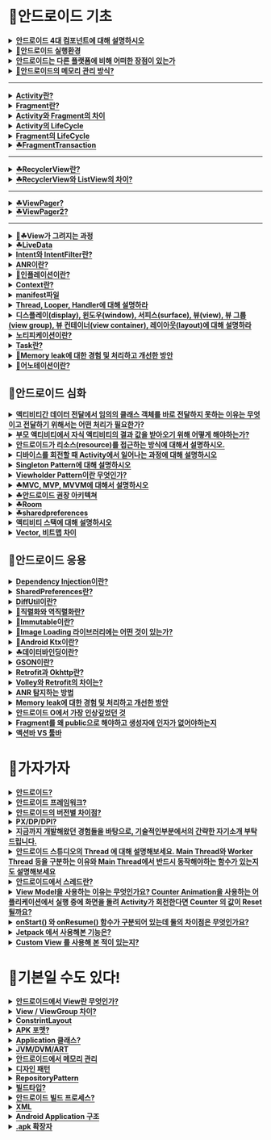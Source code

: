 

# 🐳안드로이드 기초 <a name = "reason"></a>
<details>
<summary><span style="border-bottom:0.05em solid"><strong>안드로이드 4대 컴포넌트에 대해 설명하시오</strong></span></summary>
<br />


![ㅁㄴㅇ](https://user-images.githubusercontent.com/84564695/187105028-837f6503-2830-4f8b-9ee1-67f187b9194e.jpg)
👉[click](https://www.notion.so/4-Activity-Service-BroadCast-Receiver-Content-Provider-6e2dcace26b443f488fc4b27489c8254)

   ***
 </details>

<details>
<summary><span style="border-bottom:0.05em solid"><strong>📌안드로이드 실행환경</strong></span></summary>
<br />
   
- 안드로이드는 크게 4가지로 구성되어있습니다.
  - `리눅스 커널`: OS로 스마트폰의 메모리나 프로세스 등을 관리합니다.
  - `라이브러리`: 안드로이드에 있는 다양한 기능을 라이브러리를 제공하며 안드로이드 앱을 구동해주는 dalvik 가상머신을 포함합니다.
  - `어플리케이션 프레임워크`: 사용자의 이벤트에 따라 출력을 담당하는 환경을 제공합니다. 생명주기도 여기서 관리. 
  - `어플리케이션`: 실제로 동작하는 앱을 말합니다.
  
  안드로이드는 기본적으로 리눅스 커널 위에 탑재된 안드로이드 런타임인 DVM(Dalvik Virtual Machine, 달빅 가상 머신)에서 동작

 
   ***
   
 </details>
 
 <details>
<summary><span style="border-bottom:0.05em solid"><strong>안드로이드는 다른 플랫폼에 비해 어떠한 장점이 있는가</strong></span></summary>
<br />
   
- `오픈소스`
   - 비용부담x
   - 전세계 개발자 피드백 ->안전성 높고 버그x

- `리눅스 커널을 OS로` 
   - 다양한 하드웨어에 대한 드라이버 소스가 풍부함 
***
 </details>
 
   <details>
  <summary><span style="border-bottom:0.05em solid"><strong>📌안드로이드의 메모리 관리 방식? </strong></span></summary>    
<br />
   
- 안드로이드는 액티비티, 서비스리시버, 콘텐츠프로바이더를 실행하기 위해 앱이 실행되는 과정에서 프로세스 생성
  - 실행중인 모든 앱은 컴포넌트가 모두 종료되어도 다음에 이앱을 다시 실행할 가능성이 높음->프로세스 바로 제거X
  - 사용자에 의해 다시 앱이 실행되면 남아있던 프로세스가 존재하는 경우 바로 실행됨
  
- 이 과정에서 쌓여있던 많은 프로세스로 인해 메모리가 부족해지면
  - 프로세스 우선순위=사용빈도에 따라 프로세스를 종료하여 메모리 확보
   
***
 </details>
 
 ***
 
   <details>
<summary><span style="border-bottom:0.05em solid"><strong>Activity란? </strong></span></summary>   
<br />
  
- `정의`
  - Android 앱의 필수적인 기본 구성 요소(컴포넌트) 중 하나입니다 
  - Activity는 사용자와 상호작용하기 위한 진입점입니다. 
  - 사용자 인터페이스(UI) 화면을 구성하는 컴포넌트입니다 
  - 대부분의 앱은 한 개의 Activity가 아닌 여러 Activity로 이루어져 있습니다.  
- `구조`  
  - Activity는 ContextThemewrapper클래스를 상속, 이외 여러 인터페이스를 구현하고 있음
  - 실제 Activity컴포넌트를 사용하기 위해선  Android의 다양한 API Level을 지원하기 위해 만들어진 Activity class의 하위 클래스인 AppCompatActivity를 상속받은 class를 생성
- `사용방법`
  - AppCompatActivity를 상속받는 하위 클래스 생성
  - manifest에 등록: 필수속성인 activity class name지정, intent filter를 사용해 launcher로 지정가능
  - 수명주기: Activity 클래스가 생성되거나, 중단 또는 다시 시작하거나, 종료되는 등의 'Activity의 상태'인 수명주기 콜백을 활용해 상태변화에 따라 수행될 코드 작성
  
- `유사기술` = Fragment
  - 안드로이드 4대 컴포넌트는 아님
  - Activity의 한계 
    - 1) Activity 안에 코드가 길어지게 되면 코드가 길어지니까 유지보수할 때 관리가 어려워짐
    - 2) 안드로이드 디바이스는 휴대폰,태블릿 등 다양하기 때문에 태블릿UI를 고려할 때 단순 Activity로 화면을 그리기에 한계가 있음
 
  <br>
  
  (장단점)
  
- 💡Activity간 정보를 교환하려면 어떻게 해야하나요?
- 💡Activity 수명주기
- 💡투명한 Activity b가 Activity a 위에 띄워질 시
- 💡finish 버튼 눌러서 Activity b 종료
- 💡액티비티에서 뒤로가기 버튼을 누르면?
- 💡투명한 Activity b가 Activity a 위에 띄워질 시
- 💡액티비티에서 홈 버튼을 눌렀을 때, 콜백 함수?
- 💡현재 A 액티비티가 포그라운드 상태. 이 때 B액티비티로 전환 되면 발생하는 lifecycle Callback 함수는?
- 💡B 액티비티에서 finish() 함수를 호출하게 되면 발생하는 Lifecycle 순서는?
- 💡Activity위에 dialog가 띄워질때 Activity수명주기는?
- 💡Activity 3가지 상태
- 💡Launch Mode 4가지 ?  
- 💡onSaveInstanceState
    <br>
  
👉[click](https://velog.io/@dabin/%EC%95%88%EB%93%9C%EB%A1%9C%EC%9D%B4%EB%93%9CActivity-LifeCycle%EC%88%98%EB%AA%85%EC%A3%BC%EA%B8%B0)
   
***
 </details>
 
 <details>
  <summary><span style="border-bottom:0.05em solid"><strong> Fragment란?  </strong></span></summary>    
   
- `정의`
   - 프래그먼트는 앱의 전체 UI에서 어딘가에 반복적으로 재사용 가능한 부분을 말합니다.  
   - `등장배경`
     - 1) Activity 안에 코드가 길어지게 되면 코드가 길어지니까 유지보수할 때 관리가 어려워짐
     - 2) 안드로이드 디바이스는 휴대폰,태블릿 등 다양하기 때문에 태블릿UI를 고려할 때 단순 Activity로 화면을 그리기에 한계가 있음
  
- `구조`
   - Object클래스 상속, 그외 다양한 인터페이스 구현
  
- `사용법`
   - Fragment클래스 의 하위 클래스 생성
   - Activity / Fragment에 호스팅
     - 이때 Activity는  FragmentActivity 를 상속하는 Activity여야함 (AppCompactActivity가 상속중)
     - 1) Activity UI 레이아웃 안에 프래그먼트 존재를 정의하여 Activity UI가 Activity 클래스에 inflate될 때 프래그먼트 자체 UI도 자동으로 프래그먼트 클래스에 inflate 시키는 방법
     - 2) Activity UI 레이아웃 안에 프래그먼트 컨테이너(=이 위치에 프래그먼트 자체 UI가 배치될 것입니다~ 라고 위치를 지정해두는 것)를 정의하고 프로그래밍적으로 해당 컨테이너 안에 프래그먼트를 추가(Add)하는 방법
  * 주의할 점은 두 방법 모두 Activity UI 레이아웃 안에 FragmentContainerView 를 정의함으로써 해당 프래그먼트가 배치될 위치를 정의해야 한다는 점입니다.
    - 프래그먼트를 추가/교체/삭제
      - 백 스택(Back Stack) 에 프래그먼트 작업에 의한 변경 사항을 push 및 pop 하는 작업을 담당하는 클래스인 FragmentManager필요
      - 프래그먼트 추가/교체/삭제 작업을 제공하는 메서드는 추상클래스인 FragmentTransaction이 정의       - FragmentTransaction 하위클래스인 FragmentManager클래스 인스턴스화한후 beginTransaction호출해서 FragmentTransactioin인스턴스 얻음
      - 트랜잭션을 생성 후 프래그먼트 작업 명시한 후 commit()
      - commit함수를 호출해야만 FramgmentManager가 해당 FramgmentTransaction 수행을 예약 합니다
  
- `유사기술` = Activity
   
- `특징`
   - 1) 프래그먼트는 자체 레이아웃(xml파일을 정의할 수 있음)을 가질 수 있으며 **자체 생명 주기**를 보유
   - 2) 프래그먼트는 독립적으로 존재할 수 없고, 반드시 Activity나 다른 프래그먼트에 **호스팅** 되어야함
   - 3) 프래그먼트는 자체 UI를 **개별적인 청크**로써 사용할 수 있습니다. 개별 청크 단위로 다른 곳에서 재사용  

- 💡commi(), commitNow() 차이
- 💡fragmentTransaction에서 제공하는 프래그먼트 조작 함수 
- 💡백스택에 프래그먼트 트랜잭션 기록하는법? 
  
  <br>
  
 👉[click](https://velog.io/@dabin/%EC%95%88%EB%93%9C%EB%A1%9C%EC%9D%B4%EB%93%9C%ED%94%84%EB%9E%98%EA%B7%B8%EB%A8%BC%ED%8A%B81)
***
 </details>
 
 <details>
     <summary><span style="border-bottom:0.05em solid"><strong> Activity와 Fragment의 차이  </strong></span></summary>    
<br />
   
- `목적성`
   - Activity는 앱 전체적인 사용자 인터페이스(UI)에 포함될 요소들을 배치하는 곳입니다. Fragment는 단일 화면이나 화면 일부에 관한 사용자 인터페이스(UI)를 정의하는데 적합합니다.
 - `종속성`
    - 프래그먼트는 액티비티나 다른 프래그먼트에 종속되어야 합니다. 액티비티나 프래그먼트 내의 공간을 효율적으로 이용하기 위해 사용됩니다. 하나의 액티비티나 프래그먼트는 0개 또는 여러개의 프래그먼트를 포함할 수 있습니다. 액티비티는 다른 액티비티나 프래그먼트에 종속되지 않고 독립적으로 존재할 수 있습니다.
   - 따라서 액티비티는 AndroidMenifest파일에 Activity컴포넌트를 등록하면 안드로이드 시스템에서 관리되고, 프래그먼트는 독립적으로 존재할 수 없어 Menifest에 등록하지 않고 Activity나 상위 Fragment에 호스팅해야합니다.
 - `재사용성`
   - 프래그먼트는 여러개의 액티비티나 프래그먼트 안에서 재사용될 수 있어 재사용 가능한 컴포넌트처럼 동작할 수 있습니다.

   
👉[click](https://velog.io/@dabin/%EC%95%88%EB%93%9C%EB%A1%9C%EC%9D%B4%EB%93%9C%ED%94%84%EB%9E%98%EA%B7%B8%EB%A8%BC%ED%8A%B81)
***
 </details>
 
<details>
      <summary><span style="border-bottom:0.05em solid"><strong>  Activity의 LifeCycle </strong></span></summary>    
<br />

  
- 수명주기란 Activity 클래스가 생성되거나, 중단 또는 다시 시작하거나, 종료되는 등의 'Activity의 상태'를 수명주기라고 할 수 있습니다
- Activity 는 수명 주기 단계 간 상태전환을 알아차릴 수 있는 6가지 콜백 onCreate(), onStart(), onResume(), onPause(), onStop(), onDestroy() 제공합니다 이러한 수명주기 콜백을 잘 구현하면 아래와 같은 문제가 발생하지 않도록 예방하는 데 도움이 될 수 있습니다.
  
- 액티비티는 크게 3가지 상태가 존재합니다.
   - running 실행 상태는 액티비티 스택의 최상위에 있으며 포커스를 가지고 있어 사용자에게 보이는 상태입니다. 
   - pasued 일시 중지 상태는 사용자에게 보이기는 하지만 다른 액티비티가 위에 있어 포커스를 받지 못하는 상태입니다.
   - stopped 중지 상태는 다른 액티비티에 의해 완전히 가려져 보이지 않는 상태를 말합니다.
   
   ![image (1)](https://user-images.githubusercontent.com/84564695/187110702-3f13eb5c-d5bb-4ead-a403-ba0e27f84d31.png)

👉[click](https://velog.io/@dabin/%EC%95%88%EB%93%9C%EB%A1%9C%EC%9D%B4%EB%93%9CActivity-LifeCycle%EC%88%98%EB%AA%85%EC%A3%BC%EA%B8%B0#%EC%88%98%EB%AA%85%EC%A3%BC%EA%B8%B0%EB%9E%80)
    
***
</details>

<details>
       <summary><span style="border-bottom:0.05em solid"><strong>  Fragment의 LifeCycle  </strong></span></summary>    
<br />
   
![ㅁㅁ](https://user-images.githubusercontent.com/84564695/187110664-a727c532-9afe-427f-a2be-104b74c1e6cf.jpg)

👉[click](https://abundant-playground-8c8.notion.site/LifeCycle-Activity-Fragment-89e3dd9483c04ef68151187fe04b0a84)
 
***
 </details>
 
 <details>
       <summary><span style="border-bottom:0.05em solid"><strong>  ☘FragmentTransaction</strong></span></summary>    
<br />
   
- FragmentTransaction 클래스는 abstract 클래스(추상 클래스)입니다. 
  - FragmentManager 클래스에 구현되어 있기 때문에 FragmentTransaction 클래스를 사용하기 위해 FragmentManager 클래스가 제공하는 beginTransaction함수 호출을 통해 FragmentTransaction 인스턴스를 생성해야합니다
  - FragmentManager가 수행할 단일 단위
  - 따라서 하나의 FramgmentTransaction 단위 내에 FramgmentTransaction 클래스가 제공하는 프래그먼트 추가/삭제/교체 작업 등을 명시하면 됩니다
  
- FragmentTransaction가 제공하는 함수  
  - `add`: 프래그먼트를 추가. 호스트 Activity의 수명 주기에 프래그먼트 수명 주기를 추가하는 것
  - `remove`: 생성되어 있는 프래그먼트 중 remove() 함수 인자로 전달한 프래그먼트를 제거
    - onDestroyView->onDestroy->onDetach까지 호출되며 메모리에서 "제거"
  - `replace`: 생성되어 있는 프래그먼트 중 replace() 함수 인자로 지정된 프래그먼트를 제외한 나머지 모든 프래그먼트가 제거(remove)됩니다. 
    - 프래그먼트 컨테이너에 남아있는 프래그먼트 자체 UI레이아웃은 replace()함수의 인자로 지정된 프래그먼트 뿐이기 때문에 사용자의 눈에는 해당 프래그먼트만 보이게 됩니다.  
    - 결과만 보면 replace()를 호출하는건 호스트 Activity에 생성되어 있는 모든 프래그먼트를 remove() 한 후 replace()함수의 인자로 전달한 프래그먼트를 add()하는 것과 같습니다
  - `attach`: 프래그먼트가 deflate되어있던 자신의 자체 UI와 다시 inflate됩니다 
    - UI 뷰 계층은 다시 재생성되어 프래그먼트 컨테이너에 다시 쌓여 사용자 눈에 보이게 됩니다
  - `detach`: 프래그먼트가 자신의 자체 UI로부터 떼지고(=inflate되어 있던 프래그먼트 클래스와 자체 UI가 deflate된다는 의미) 자체 UI 뷰 계층은 파괴(destroying)됩니다. 
    - detach는 해당 프래그먼트가 자신의 자체 UI로부터 떼지고(=inflate되어 있던 프래그먼트 클래스와 자체 UI가 deflate된다는 의미) 자체 UI 뷰 계층은 파괴되는 것입니다. 
    - 따라서 fragment객체는 메모리에 남아있고 onDestroyView까지만 호출되는 것을 확인할 수 있습니다.
  - `show()/hide()`: 프래그먼트 컨테이너에 쌓인 자체 UI 순서에 영향을 주지 않고 자신이 쌓여있는 위치에서 사용자 눈에서 보이기/안보이기 설정만 바뀌는 겁니다  
  
  
👉[click](https://abundant-playground-8c8.notion.site/LifeCycle-Activity-Fragment-89e3dd9483c04ef68151187fe04b0a84)
 
***
 </details>
 
***
 
<details>
    <summary><span style="border-bottom:0.05em solid"><strong>  ☘RecyclerView란?  </strong></span></summary>    
<br />
   
 - [정의](https://velog.io/@dabin/%EC%95%88%EB%93%9C%EB%A1%9C%EC%9D%B4%EB%93%9CRecycle-View)
   - 리사이클러뷰는 사용자가 관리하는 많은 수의 데이터 집합(Data Set)을 개별 아이템 단위로 구성하여 화면에 출력하는 뷰그룹(ViewGroup)이며, 한 화면에 표시되기 힘든 많은 수의 데이터를 스크롤 가능한 리스트로 표시해주는 위젯입니다
 - `등장배경`
    - 리사이클러뷰 전에 스크롤 가능한 리스트로 표현하기 위해서 ListView를 사용했었습ㄴ,ㅣ다. ListView는 한번에 ItemView를 그리기 어려웠음->속임수1)눈에 보이는 ItemView만 생성->속임수2)맨위에 있던 ItemView를 그려져야할 위치에 재사용->문제1)개발자들 요구사항 증가->문제2)다른 뷰에서 제공하는 비슷한 기능이 ListView에 추가되며 혼란->문제3)애니메이션 처리 문제->문제3)재사용될 ItemView인지 분기처리 필요->문제4)Adapter는 변경된 Item Data의 Position알 수 없음===>저 구글인데요 미안합니다 RecyclerView만들게요 ㅠㅠ ㅎㅎ
   
- 구조  
  -  RecyclerView의 내부 아키텍쳐는 컴포넌트(Component)기반 아키텍쳐입니다.
  - 그 중 Layout Manager, Item Animator, Adapter 라는 3가지 컴포넌트가 가장 중요합니다
    - **Layout Manager** :RecyclerView의 모양 책임. ItemView를 올바른 위치에 배치해주는 컴포넌트 
      - 선형/격자형/엇갈린 격자형
      - 때문에 RecyclerView 본인은 자기 자신이 선형 모양이 될지, 격자형 모양이 될지, 엇갈린 격자형 모양이 될지에 관해 알고 있지 않고, 각 ItemView가 어느 위치에 놓여야 하는지에 관해서도 관여하지 않습니다.
    - **ItemAnimator** :ItemView의 애니메이션을 담당하는 컴포넌트
    - **Adapter** :RecyclerView에 ItemView를 생성/제공/data set이 변경되었을 때 리사이클러뷰에게 알리는 컴포넌트
      - ItemView외에도 ListView와 다르게 ViewHolder 생성 강제
  
 - [동작원리](https://velog.io/@dabin/%EC%95%88%EB%93%9C%EB%A1%9C%EC%9D%B4%EB%93%9C-%EA%B3%B5%EC%8B%9D%EB%AC%B8%EC%84%9C-%ED%8C%8C%ED%97%A4%EC%B9%98%EA%B8%B0-RecyclerView%EC%9D%98-%EB%AA%A8%EB%93%A0-%EA%B2%83-2%ED%83%84ViewHolder%EC%88%98%EB%AA%85%EC%A3%BC%EA%B8%B0)
   ![image](https://user-images.githubusercontent.com/84564695/187114067-896686a6-c52b-40f3-9782-8fa09f5fa7a6.jpg)
1) 사용자 스크롤이 일어나면 레이아웃 매니저가 RecyclerView에게 view를 요청
2) RecyclcerView는 원하는 ViewHoler가 있는지 ViewHolder로 이루어진 리스트 Cache를 먼저 방문한다고 했습니다.
3) 캐시에 없으면 adapter에게 배치되어야할 ItemView의 ViewHoler type이 뭔지 물어보고 Recycled Pool에 요청
   Recycled Pool은 getRecycledView의 파라미터로 ViewType을 전달하면, ViewType에 맞는 ViewHolder를 return해줍니다. ViewType마다 ViewHolder Pool을 가지고 있습니다
4) Pool에 있으면 반환, 없으면 adapter에게 createViewHolder로 아이템 생성.
5) pool에서 viewholder를 찾으면 adapter에서 bindview를 하고 LayoutManager에게 리턴.
6) LayoutManager는 addView를 수행하고 adapter의 onViewAttachedToWindow가 호출됨.

   *캐시와 Recycled Pool은 RecyclerView안에 이미 선언되어있음.
   *캐시 사이즈 변경 가능 기본용량 2개
   *pool 사이즈 변경 가능 기본용량 5개 
 
- `유사기술` = ListView
  
   
  
   
***
 </details>
 
 <details>
 <summary><span style="border-bottom:0.05em solid"><strong>  ☘RecyclerView와 ListView의 차이?   </strong></span></summary>  
  
- `AdapterView`
   - AdapterView는 많은 양의 data를 효율적으로 표시하고 Adapter가 관리하는 데이터를 출력(data set의 형태로 눈에 보이도록)할 수 있게 해주는 View이다.
   
 - `ListView`
   - ListView는 수직 스크롤 가능하도록 만드는 뷰이고 AdapterView중 가장 많이 사용되기도 합니다
   - ListView는 AdapterView이기 때문에 Adapter을 사용해야하며 ArrayAdapter, BaseAdapter를 통해 구현할 수 있습니다
   - View를 재활용하지 않거나 ViewHolder를 사용하지 않으면 매번 같은 view를 inflate하고 findViewById를 호출해서 비효율적입니다
   - `성능개선`
     - **1) View재활용: inflate줄이기**
       - 사용자의 눈에 보이는 View만 생성해두고 스크롤이 발생하면 맨 위에 있던 View를 가장 아래로 가져오고 그 안에 들어간 data만 바꾸는 방법 
       - 실제 화면에 그려지는 아이템을 convertView라는 배열로 관리합니다. 화면에 보여지는 만큼 convertView를 생성하고 스크롤하면 이 View를 재활용합니다. 즉 convertView는 ListView의 재활용 View입니다
     - **2) ViewHolder사용하기: findViewById줄이기( ViewGroup 밑에 있는 모든 뷰들을 전부 한 번씩 순회하며 id값을 비교하는 과정을 거치기 때문에 자원이 많이 듭니다)**
       - view는 재활용하는데, 정작 데이터 셋팅할 때 convertView의 자식뷰(textView 등) 정보를 매번 findViewById()를 통해 다시 가져와 재연결하기 때문에 비효율적입니다. 문제는 ViewHolder패턴을 이용하면 해결가능합니다
       - ViewHolder는 ItemView의 각 요소를 바로 엑세스 할 수 있도록 저장해두고 사용하기 위한 객체입니다
       -  converView의 tag에 viewHolder를 넣어주면 view를 재활용할때 viewHolder의 정보도 함께 불러올 수 있습니다
   
- `장점`
   - ListView는 간단하게 리스트를 만드는 부분에 있어서는 장점을 가지고 있다. [ex) 텍스트만 있는 리스트]
   - 간단한 아이템 형태를 만드는 경우에는 빠르게 적용이 가능한 ArrayAdapter를 제공한다.
- `차이`
   - 수직 스크롤밖에 안됨 
   - 애니메이션 처리 문제
   - ViewHolder강제 유뮤 -> 고비용의 findViewById
   - item배치만 담당하는 layoutManager유무
   
👉[click](https://velog.io/@dabin/%EC%95%88%EB%93%9C%EB%A1%9C%EC%9D%B4%EB%93%9C-%EA%B3%B5%EC%8B%9D%EB%AC%B8%EC%84%9C-%ED%8C%8C%ED%97%A4%EC%B9%98%EA%B8%B0-Adapter-AdapterView%EC%9D%98-%EB%AA%A8%EB%93%A0-%EA%B2%83)
   
   
<br />
   
***
 </details>
 
 ***
 
 
<details>
      <summary><span style="border-bottom:0.05em solid"><strong>☘ViewPager?</strong></span></summary>    
  
<br />
  
- `정의`
   - 데이터를 페이지 단위로 표시하고, 뷰를 스와이프해서 페이지를 전환할 수 있도록 만들어주는 컨테이너
   
- `사용방법`
   - 추상클래스인 PagerAdapter의 하위클래스인 Fragment/Pager/Adater, Fragment/State/Pager/Adapter 중 하나를 상속받아 만들 수 있음
   - **`FragmentPagerAdapter`** => attach / detach
     - PagerAdapter를 상속하고 있는 추상 클래스입니다
     - 모든 프래그먼트를 메모리에 저장해두기 때문에 빠르게 스와이핑해도 메모리에 로드된 프래그먼트를 가져다 쓰므로 버벅이지 않고 화면이 잘 넘어갑니다.
     - 하지만 많은 개수의 프래그먼트를 가지고 있다면 저장해야할 프래그먼트도 많아지므로 메모리 측면에서 부담이 될 수 있습니다
     -  fragment의 인스턴스는 메모리에 모두 저장해두고 화면에 보이거나 사라지는 fragment의 View만 붙였다가(attach) 떼면서(datach) ViewPager를 구현
   - **`FragmentStatePagerAdapter`** => add / remove
     - PagerAdapter를 상속하고 있는 추상 클래스입니다
     - 필요에 따라 메모리에서 Fragment를 제거하고 다시 생성하며 상태를 유지합니다.
     - 메모리에는 각 프래그먼트의 상태값만 계속 저장하기 때문에 메모리 입장에서는 부담이 덜합니다.
     - 상태(프래그먼트 로벌변수값/프래그먼트 뷰의 상태)를 저장해두고 인스턴스를 add()메소드 호출로 다시 생성 후 저장해둔 상태값으로 세팅하기 때문에 인스턴스가 재생성되어도 페이지를 보여주는데 필요한 데이터들이 초기화되지 않는 것

   
- `둘의 차이`
   - FragmentPagerAdapter는 프래그먼트를 제거하지 않고 View만 붙였다 떼었다했지만, FragmentStatePagerAdapter는 프래그먼트는 제거하고 상태만 저장한다

- `attach/detach  add/remove 시점`
   - 사용자가 보고있는 position의 "다음" position의 view를 미리 attach/add한다는 것과 동시에 position의 2번째 이전 position의 view를 detach/remove한다는 것입니다.
   - viewPager를 사용할 때 양 사이드의 화면을 조금 보여줘야 하는 상황이 있을 수 있기때문
   
👉[click](https://velog.io/@dabin/%EC%95%88%EB%93%9C%EB%A1%9C%EC%9D%B4%EB%93%9C-%EA%B3%B5%EC%8B%9D%EB%AC%B8%EC%84%9C-%ED%8C%8C%ED%97%A4%EC%B9%98%EA%B8%B0-ViewPager%EC%9D%98-%EB%AA%A8%EB%93%A0-%EA%B2%83)
 </details>
 
 
<details>
    <summary><span style="border-bottom:0.05em solid"><strong>☘ViewPager2?</strong></span></summary>    
<br />
  
- `등장배경`
   - 2019년 ViewPager2가 등장했습니다. 
   - PagerAdapter.notifyDataSetChanged()를 호출하면 메모리에 저장되어 있는 모든 페이지의 인스턴스에 대해 갱신처리가 이루어지는 로직입니다 
   - 이때 내부적으로 PagerAdapter.getItemPosition() 메소드를 호출해 새로운 포지션을 가져오게끔 되어있는데, getItemPosition()이 리턴하는 값이 POSITION_UNCHANGED(포지션에 변경이 없음)으로 고정되어 있던 것입니다.
   - 따라서 notifyDataSetChanged()를 호출해 페이지 갱신 로직을 요청해도 페이지에 변경이 없다는 상태로 고정되어있어 갱신이 이루어지지 않은 것입니다.이러한 문제점으로 인해 구글은 ViewPager2를 새롭게 등장시켰습니다!
   
- `변경점`
  - **Vertical Scrolling 지원**: ViewPager는 좌우 슬와이핑만 가능했지만 ViewPager2는 위아래 스와이핑도 지원합니다
  - **Right to Left Scrolling**: 오른쪽에서 왼쪽으로 읽는 문화권의 나라를 위해 오른쪽->왼쪽 방향의 스와이핑을 지원합니다

- `개선된 기능`
  - **데이터 갱신 이슈**: ViewPager의 문제였던 notifyDataSetChanged의 문제를 해결했습니다
  - **View 재활용 가능**: ViewPager의 PagerAdapter를 이용해 View를 item으로 할때는 View 재활용이 불가능했지만 ViewPager2에서는 RecyclerView.Adapter를 이용하기 때문에 DiffUtil 통한 View 재활용이 가능합니다
   
- `마이그레이션`
  - FragmentPagerAdapter, FragmentStatePagerAdapter->FragmentStateAdapter
  - PagerAdapter->RecyclerView.Adapter
  - getCount()->getItemCount()
  - getItem()->getCreateItem()

- `구현방법`
 - **page를 view로 구현: RecyclerView.Adapter**
    - RecyclerView.Adapter를 상속하므로->ViewHodler를 재활용(FrameLayout)
 - **page를 Fragment로 구현: FragmentStateAdapter**
    - fragment 인스턴스를 페이지 수만큼 생성해 메모리에 올려두는게 아니라 position에 가까워지면 생성(add)하고 멀어지면 remove
    - 추상클래스
    - 내부적으로 RecyclerView.Adapter상속
    - 추상메서드인 createFragment, getItemCount 오버라이딩
    - 이외 다른 RecyclerView.Adapter의 콜백메소드는 FragmentStateAdaper가 오버라이딩하고있음
   
- `생성자 함수`
  - **1. fragmentManager, lifecycle** ->2,3이 내부적으로 호출하는 찐 생성자 함수
  - **2. fragmentActivity** ->Fragment가 호스팅되어있는 Activity인 인스턴스 / ViewPager2를 Activity에 배치할때 사용
  - **3. fragment** ->fragment 인스턴스 / ViewPager2를 Fragment에 배치할때 사용
   
👉[click](https://velog.io/@dabin/%EC%95%88%EB%93%9C%EB%A1%9C%EC%9D%B4%EB%93%9C-%EA%B3%B5%EC%8B%9D%EB%AC%B8%EC%84%9C-%ED%8C%8C%ED%97%A4%EC%B9%98%EA%B8%B0-ViewPager2%EC%9D%98-%EB%AA%A8%EB%93%A0-%EA%B2%83)
 
***
   
  </details>
  
  ***
 
  <details>
    <summary><span style="border-bottom:0.05em solid"><strong> 📌☘View가 그려지는 과정  </strong></span></summary>    
<br />
   
- 액티비티가 포커스를 얻으면 자신의 레이아웃을 그리도록 한다
- 액티비티에 레이아웃의 계층구조 중 루트 노드를 제공해야함
- 레이아웃의 루트노드에서 시작해 레이아웃 트리를 따라 이동
- 부모 뷰는 자식 뷰 이전에 그려짐
- 자식 뷰는 전위순회 방식으로 그려짐
- measure, layout 단계가 있음
   
***
 </details>
 
   <details>
    <summary><span style="border-bottom:0.05em solid"><strong> ☘LiveData </strong></span></summary>    
<br />
   
  
- `LiveData`: 관찰자 패턴을 따르는 데이터 홀더 클래스
  
- `Observer`: 인터페이스
   - LiveData의 업데이트 알림을 받아 처리되는 로직인 onChange() 메서드가 정의되어 있음
   - LiveData는 데이터가 변경될 때 Observer 객체에 알림
   
- observe(..) 함수: LiveData 클래스에 정의된 함수
  - LiveData 객체에 Observer 객체를 **연결**합니다. 
  - observe() 메서드는 LifecycleOwner 객체를 사용합니다. 
  - 이렇게 하면 Observer 객체가 LiveData 객체를 **구독**하여 변경사항에 관한 알림을 받습니다. 
  - UI 컨트롤러에 Observer 객체를 연결합니다.
  
```
- 뷰모델.LiveData.observe(라이프사이클,Observer객체)
  
- UI Controller(Activity,Fragment)에서 LiveData에 observer()를 호출한다 
  =강아지 고양이보고 event 발생 관찰하라고 관찰자를 등록한다(LiveData 객체에 Observer 객체를 연결해서 Observer가 구독)
- 이때 첫번째 인자로 라이프사이클을 전달하니까 UI Controller가 resume()이거나 start() 상태일때만 
  관찰자가 활성상태라고 간주해서 onChange() 되었다고 알리기 위해서다
- 두번째 인자로 Observer객체를 전달하는건, Observer 객체인 관찰자가 LiveData 객체를 구독하여 변경사항에 관한 알림을 받아 해야할 작업을 정의하기 위함이다(UI를 업데이트 하는 작업을 작성)
```
  
- 장점
  - 1. UI와 데이터 상태의 일치 보장 / 최신 데이터 유지
    - = Observer패턴을 따른다->강아지가 알아서 onChange()된다->데이터 변경시 UI알아서 업데이트 된다
  - 2. 메모리 누수 없음 / 수명 주기를 더 이상 수동으로 처리하지 않음
    - 관찰자는 Lifecycle 객체에 결합되어 있으며 연결된 수명 주기가 끝나면 자동으로 삭제됩니다.
    - LiveData는 관찰하는 동안 관련 수명 주기 상태의 변경을 인식하므로 이 모든 것을 자동으로 관리합니다.
  - 3. 중지된 Activity로 인한 비정상 종료 없음
    - 활동이 백 스택에 있을 때를 비롯하여 관찰자의 수명 주기가 비활성 상태에 있으면 관찰자는 어떤 LiveData 이벤트도 받지 않습니다.
  
👉[click](https://velog.io/@dabin/%EC%95%88%EB%93%9C%EB%A1%9C%EC%9D%B4%EB%93%9C-%EA%B3%B5%EC%8B%9D%EB%AC%B8%EC%84%9C-%ED%8C%8C%ED%97%A4%EC%B9%98%EA%B8%B0-LiveData%EC%9D%98-%EB%AA%A8%EB%93%A0-%EA%B2%83#%EA%B3%B5%EB%B6%80%EB%B0%B0%EA%B2%BD)
     
  
***
 </details>
 
 
 
  <details>
     <summary><span style="border-bottom:0.05em solid"><strong>Intent와 IntentFilter란? </strong></span></summary>    
<br />
   
   ![KakaoTalk_20220711_214321306](https://user-images.githubusercontent.com/84564695/187116433-7aa6c027-efae-4969-9055-73116e342793.jpg)
👉[click](https://www.notion.so/Intent-pending-intent-sticky-intent-4cf97968d28a4a18b4403118c1793a5a)
   
***
 </details>
 
   <details>
    <summary><span style="border-bottom:0.05em solid"><strong> ANR이란?  </strong></span></summary>    
<br />
   
   ![KakaoTalk_20220713_205339727](https://user-images.githubusercontent.com/84564695/187116773-21dcca73-785b-4770-ba89-a8d7369f5af1.jpg)

 - `정의`
   - 앱의 UI 스레드가 너무 오랫동안 차단되면 나타나는 오류 
 
 - `원인`
   - 메인스레드인 UI스레드는 제약사항이 있는데요. 반드시 화면 UI그리기를 담당하는 것입니다
   - UI를 순차적으로 그려내기 위해 메인 스레드 하나에서만 UI작업을 합니다
   - 만약 UI이벤트 작업에 5초 안에 응답하지 않으면 
   - 안드로이드 시스템은 ANR(Android Not Responsing)이라는 팝업창을 띄웁니다
 
 - `해결방안`
   - 이러한 문제점을 막기위해 불안정한 UI관련 작업이나 비동기 작업(애니메이션 등) , High Cost의 연산작업 (Database 처리등) 등은 Worker Thread를 따로 만들어 처리하도록 합니다.

👉[click](https://www.notion.so/ANR-Thread-Looper-UI-486f771483564e67883aeac814fae8ef)
   
***
 </details>
 
<details>
    <summary><span style="border-bottom:0.05em solid"><strong>📌인플레이션이란? </strong></span></summary>    
<br />
   
자바 소스코드에서 xml의 구성요소들을 사용할 수 있게 객체로 만들어주는것

메모리상에 실제로 객체화되어 앱에 보여지는 것
   
***
 </details>
 
 <details>
       <summary><span style="border-bottom:0.05em solid"><strong>Context란? </strong></span></summary>    
<br />
   
- Context는 Android 시스템에서 구현체를 제공하는 추상클래스이다
- gc에 의해 수집되지 않는다
   
  ![KakaoTalk_20220711_214307895](https://user-images.githubusercontent.com/84564695/187117252-d356bea3-e488-4f39-a50d-a2a2444bcac8.jpg)
 
 👉[click](https://www.notion.so/Context-Application-Activity-2e40351127744b188cb72f6d9222b571)
***
 </details>
 
 <details>
       <summary><span style="border-bottom:0.05em solid"><strong> manifest파일</strong></span></summary>    
<br />
   
- 매니페스트는 앱의 이름, 버전, 구성요소, 권한 등 앱의 실행에 있어 필요한 각종 정보들이 저장되어있는 파일이다.
- 안드로이드 프로젝트의 최상위에 위치하고 있다.

- `manifest태그`
    - 최상위에 위치
    - 패키지명, 앱버전코드, 앱버전 이름 정의
   
 - `application태그`
    - 앱 아이콘, 앱 이름
   
- `activity`
    -   클래스명, 액티비티 이름, intent filter태그
   
- `service, receiver, provider`
    -   각 내용 정의

- `permission`
    -   앱에 필요한 권한 정의
   
- `use-sdk`
    -   최소 안드로이드 SDK
   
***
   
 </details>
 
 <details>
   <summary><span style="border-bottom:0.05em solid"><strong> Thread, Looper, Handler에 대해 설명하라 </strong></span></summary>    
<br />

- 안드로이드는 메인스레드와 백그라운드 스레드 및 스레드간 통신을 위해 핸들러(Handler)와 루퍼(Looper)을 제공함
- `루퍼`
   - Main 스레드는 Looper를 가지지만, 기본적으로는 Looper를 가지지않음 스레드당 하나만 가질 수 있음
   - 루프(Loop)를 실행하고 그 루프(Loop) 안에서 메시지 큐(Message Queue)로 전달되는 메시지가 존재하는지 검사
   - 메시지 들어오면 꺼내서 핸들러에게 전달함

- `핸들러`
   - 루퍼에 의해 새로운 메시지가 포착되면 해당 메시지를 처리할 핸들러(Handler) 메서드를 실행
   - 새로 생성된 스레드들과 메인 스레드와의 통신을 담당함.
   - 루퍼를 통해 전달되는 메시지를 받아서 처리하는 일종의 명령어 처리기
   - 루퍼는 앱이 실행되면 자동으로 하나 생성되어 무한루프를 돌지만 핸들러는 개발자가 직접 생성
   
 
 👉[click](https://velog.io/@dabin/%EC%95%88%EB%93%9C%EB%A1%9C%EC%9D%B4%EB%93%9C%EC%8A%A4%EB%A0%88%EB%93%9CThread%EC%99%80-%EC%BD%94%EB%A3%A8%ED%8B%B4)
***
 </details>
 
   <details>
  <summary><span style="border-bottom:0.05em solid"><strong> 디스플레이(display), 윈도우(window), 서피스(surface), 뷰(view), 뷰 그룹(view group), 뷰 컨테이너(view container), 레이아웃(layout)에 대해 설명하라 </strong></span></summary>    
<br />
   
- `디스플레이` : 안드로이드 단말기가 가지는 하드웨어 화면
- `윈도우` : 화면에서 눈에 보이는 것을 담는 가장 기본적인 "공간"이자, 뭔가를 그릴 수 있는 "창" . 사용자로부터 입력받아 앱에 전달
- `서피스` : 윈도우에 그림을 그릴 때 화면에 합성되는 픽셀을 저장.  화면에 표시되는 모든 Window는 자신만의 Surface가 포함되어 있습니다
- `뷰 = 위젯`: 사용자가 보고 상호작용 할 수 있는 모든 것입니다. View객체는 "위젯"이라고도 하고, Button, TextView와 같은 클래스는 View class를 상속한 서브클래스 입니다 이처럼 View는 Button, TestView 등 어떤 기능을 하는 컴포넌트 입니다.
- `뷰 그룹 = 레이아웃`: View를 상속받고 있고, 하위에 여러 ViewGroup, View들을 포함하고 있습니다.(ViewGroup 안에 ViewGroup을 포함할 수 있음) ViewGroup은 자신이 포함한 ViewGroup, View 객체들의 위치를 결정합니다 ViewGroup은 "레이아웃"이라고도 하며 LinearLayout 또는 ConstraintLayout은 ViewGroup을 상속한 서브 클래스 입니다
- `뷰 컨테이너` : 다른 뷰를 포함하고 있는 뷰

   

***
 </details>
 
<details>
     <summary><span style="border-bottom:0.05em solid"><strong>노티피케이션이란? </strong></span></summary>    
<br />
   
 - 앱이 forground에서 실행 상태가 아니여도 사용자에게 정보를 제공할 수 있는 UI형태입니다.
   
 👉[click]([https://velog.io/@dabin/%EC%95%88%EB%93%9C%EB%A1%9C%EC%9D%B4%EB%93%9C%EC%8A%A4%EB%A0%88%EB%93%9CThread%EC%99%80-%EC%BD%94%EB%A3%A8%ED%8B%B4](https://velog.io/@dabin/%EC%95%88%EB%93%9C%EB%A1%9C%EC%9D%B4%EB%93%9CNotification))   
***
 </details>
 
 <details>
        <summary><span style="border-bottom:0.05em solid"><strong>Task란? </strong></span></summary>    
<br />
   
![KakaoTalk_20220712_204050466](https://user-images.githubusercontent.com/84564695/187118833-5c18a7b8-bac4-4afa-a654-982969f36f02.jpg)

 - `정의`  
  - 안드로이드 task는 stack 형식으로 쌓이는 activity들의 집합입니다 가장 아래에 있는 activity는 roomActivity라고 부르고 어플리케이션 런쳐로부터 시작됩니다. 가장 최근에 쌓인 activity는 topActivity라고 합니다.
 - `Intent Flag`  
   - Intent Flag는 안드로이드에서 Activity를 호출하다 보면 발생하는 Activity중복문제나 흐름을 제어하고 싶을 때 사용합니다
 - `Frag 사용 2가지 방법`  
   - 매니페스트 속성으로 지정
   - 소스코드로 제어
 
 👉[click](https://www.notion.so/Task-Activity-Root-Top-intent-Flag-7d1c0158dec64864b43f6014801572ea)
   
***
 </details>
 
 
<details>
    <summary><span style="border-bottom:0.05em solid"><strong>🦑Memory leak에 대한 경험 및 처리하고 개선한 방안</strong></span></summary>    


<br />
   
***
</details>

<details>
    <summary><span style="border-bottom:0.05em solid"><strong>📌어노테이션이란?</strong></span></summary>    

 <br/>
  
- 일종의 메타데이터
- 컴파일/런타임 과정에서 코드를 어떻게 처리할 지 알려주는 정보
  - 컴파일러에게 코드 문법 에러를 체크하도록 정보 제공
  - 런타임시 특정 기능 실행하도록 정보 제공
  - 소프트웨어 개발 툴이 빌드나 배치 시 코드를 자동으로 생성할 수 있도록 정보를 제공
   
<br />
   
***
</details>


<p></p>
<h2>🐋안드로이드 심화</h2>

<details>
   <summary><span style="border-bottom:0.05em solid"><strong>액티비티간 데이터 전달에서 임의의 클래스 객체를 바로 전달하지 못하는 이유는 무엇이고 전달하기 위해서는 어떤 처리가 필요한가?</strong></span></summary>

- `이유`
   - 액티비티간 전달할 수 있는 데이터의 타입은 보통 기본형
   - 그 이유는, intent를 이용해서 액티비티의 데이터를 전달하는 과정에서 현재 실행중인 앱 프로세스가 시스템 프로세스로 실행중인 액티비티 매니저 서비스 프로세스에게 전달되는데, 이 경우 프로세스간 통신이기 때문에 intent에 있는 값들을 복사해 넘기는 방식으로 처리되기 때문에 객체 주소를 바로 넘기지 못하는 문제 발생
- `해결법`
   - 자신이 임의로 만든 클래스 객체를 전달하기 위해선 Serializable, Parceable 인터페이스를 상속받아 객체를 직렬화하여 넘기는 방식 사용
   
***
  
</details>


<details>
   <summary><span style="border-bottom:0.05em solid"><strong>부모 액티비티에서 자식 액티비티의 결과 값을 받아오기 위해 어떻게 해야하는가?</strong></span></summary>

- 부모 액티비티에서 `startActivityForResult`메소드에 intent, request코드 파라미터로 넘김
- 자식 액티비에서 `setResult`메소드에 결과 코드, 데이터를 파라미터로 넘김
- 다시 부모 액티비티에서 `onActivityRexult`메서드를 오버라이딩하여 자식 액티비티에서 보낸 결과코드와 데이터를 받아 처리하는 코드 작성
- 이후 자식 액티비티 finish->부모 액티비티 resume
- 이때 `onActivityResult`메서드 작동
  
***  
  
</details>


<details>
   <summary><span style="border-bottom:0.05em solid"><strong>안드로이드가 리소스(resource)를 접근하는 방식에 대해서 설명하시오.</strong></span></summary>

- `소스 파일`
  -  R 클래스를 사용한다.
  - 자동으로 생성되는 클래스로서 resource의 id가 배정되는 클래스
  - R클래스에 접근하는 문법 : R.resourceType.resourceName : R.string.app_name
  - R 클래스로 접근하여 얻는 데이터는 int형으로 이를 원하는 객체로 바꾸려면 변환해주는 메소드를 사용 : getResource.getString(R.string.app_name);
- `XML파일`
  - R 클래스의 역할을 @가 대신한다. 
 
***  
  
</details>


<details>
   <summary><span style="border-bottom:0.05em solid"><strong>디바이스를 회전할 때 Activity에서 일어나는 과정에 대해 설명하시오</strong></span></summary>

- `과정`
  - Activity lifecycle 에서 onDestroy()가 호출되고 onCreate()가 호출
  -  onCreate()를 다시 하기 때문에 Activity 안에 데이터는 다시 초기화=
  - 만약 사용자가 화면에 중요한 내용을 작성중에 있었고 구성변경이 일어난다면 화면의 데이터는 날아감아감

- `데이터 보존법`
  - `AAC Viewmodel`
  - `onSaveInstanceState()`
    - 데이터=instanceState=Bundle 객체에 저장된 키-값 쌍의 컬렉션
    - onStop다음에 호출
    - onCreate: Bundle이 null인지 확인 필요
    - onRestoreInstanceState: null확인 필요 없음
  - `매니페스트에 android:configChanges 설정`
    - android:configChanges="keyboardHidden|orientation|screenSize"
    - onDestroy() -> onCreate() 대신에 onConfigurationChanged() 
    - 만약 화면 전환에 따라 layout을 다르게 바꿔 주고 싶다면 이 메서드를 오버라이딩

***
  
</details>


<details>
   <summary><span style="border-bottom:0.05em solid"><strong>Singleton Pattern에 대해 설명하시오</strong></span></summary>

 - 디자인 패턴 중 하나로, 클래스의 객체화를 "single" 객체로 만드는 것
 - 불필요한 메모리 사용 막을 수 있음
  
</details>


<details>
   <summary><span style="border-bottom:0.05em solid"><strong>Viewholder Pattern이란 무엇인가?</strong></span></summary>

 - `정의`
  - 각 뷰 객체를 뷰 홀더에 보관함으로써 findViewById()와 같은 반복적 호출 메서드를 줄여 효과적으로 속도 개선을 할 수 있는 패턴
 
- 'ViewHolder'
  - 각 뷰를 보관하는 Holder 객체
  - 예를들어 ListView의 각 아이템 data를 업데이트 할때마다 findViewById호출하면 성능저하(ViewGroup 밑에 있는 모든 뷰들을 전부 한 번씩 순회하며 id값을 비교하는 과정을 거치기 때문에 자원이 많이 듭니다)
  - 따라서, ItemView의 id같은 요소를 바로 엑세스 할 수 있도록 저장해두고 사용하기 위한 객체
  
- `사용법`
  - ViewHolder생성
  - view의 setTag호출해서 view의 tag에 생성된 ViewHoler 저장
  - viewHolder가 최초 1회만 생성되고 이후 else문을 통해서 view에서 getTag를 호출해 ViewHolder를 꺼내와서 ViewHolder에 접근이 가능한 형태가 만들어지는 것

***  
  
</details>


<details>
   <summary><span style="border-bottom:0.05em solid"><strong>☘MVC, MVP, MVVM에 대해서 설명하시오</strong></span></summary>

- `아키텍쳐`
  - 시스템 구성과 동작 원리 등 최상의 소프트웨어를 구성하는 설계도
- `디자인패턴`
  - 좋은 코드를 설계하기 위한 방법론
  
- `MVC`
  - VIEW: Activity, Fragment
  - Model: Room이나 서버에서 데이터 처리하는 로직(Call해서 데이터 가져오기 등)
  - Controller: 사용자의 이벤트를 처리하고 데이터를 xml에 꽂아주는 로직
   -  화면에 보이는 애는 VIEW가 데이터는 MODERL이 그 사이에서 controller가 컨트롤함
   - setOnClickListener같은 사용자의 Action이 Controller에 들어옵니다
   - Controller는 Model을 나타내줄 View를 선택합니다
   - View는 Model을 이용하여 화면을 나타냅니다
   - 단점
      - 하나의 파일에 이벤트 처리, 서버 통신처리 등의 컨트롤하는 로직이 전부 들어가니까 복잡합니다
      - 서버랑 통신할때의 call하는 로직을 activity,fragment에서 처리했었음 근데 서버 통신은 '데이터 처리' 작업의 일종인데 이걸 view에서 처리하고 있던 것입니다 
      - 즉, Model이 해야하는 일을 View에서 하면서 Model과 View사이 의존성이 생깁니다. 이는 객체지향 관점에서도 좋은 현상이 아닙니다
      - Model에서 뭐 하나가 수정되면 View에서도 전부 수정해야하는 문제가 발생합니다
  
  
- `MVP`
  - MVC는 View내부에서 데이터 요청, 이벤트 모두 처리했는데
  - mvp는 데이터 요청 작업을 View가 Presenter에게 요청해서 Presenter가 하는 방식임
  - view로 이벤트 들어오면 presenter가 1:1로 담당하고 presenter을 거쳐서 모델에 요청하니까  view와 presenter사이 의존성이 높음
  - view하나 만들때마다 presenter도 같이 만듦

- `MVVM`
  - Model: 어플리케이션에서 사용되는 데이터와 그 데이터를 처리하는 부분(서버통신, 로컬db처리)
  - View: 사용자에게 보여지는 UI
  - ViewModel: View를 나타내 주기 위한 Model이자 View를 나타내기 위한 데이터 처리를 하는 부분
  - ViewModel은 View를 참조하지 않기 때문에 독립적
  
  - MVVM을 왜 쓸까?
    - 구글에서 공식적으로 MVVM을 사용하기 쉽도록 제공하는 AAC들이 있습니다. 그래서, 아키텍처를 쓸때 대표적인게 MVVM입니다
    - ✔동작  
      - 모든 입력(Input)들은 View로 전달됩니다.
      - View는 ViewModel한테 데이터를 요청하거나 ViewModel은 View가 입력 들어왔다고 알려주면 해당하는 Presentation Logic을 처리합니다
      - (Presentation Logic : 실제 눈에 보이는 GUI 화면을 구성하는 코드를 말하며 여기서는 실제로 화면에 보여지는 데이터를 처리하는 로직을 말합니다.)
      - View Model은 View에게 데이터 전달하는게 아니라 View가 View Model을 관찰할 뿐 View에게 관여안합니다(MVP는 Model에게 받아온 데이터 처리하고 View에게 전달까지 했다!)
    - ✔특징  
      - ViewModel은 View를 참조하지 않기 때문에 독립적입니다
      - (ViewModel과 View는 1:n 관계다.)
      - 따라서 View가 이용할 ViewModel을 선택해 바인딩하여 업데이트를 받게 됩니다.
      - (Command 패턴이나 Data Binding을 이용하여 V-VM간 의존성을 없앨 수 있다.)
      - Command 패턴:View에 입력이 들어오면 커맨드 패턴으로 ViewModel에 명령합니다
    - ✔장점  
      - View와 Model 사이의 의존성이 없습니다
      - View와 ViewModel 사이의 의존성 또한 크지 않습니다
      - 각 View, ViewModel, Model 부분은 독립적이어서 모듈화하여 개발 가능합니다
    - ✔단점  
      - ViewModel설계가 어려울 수 있습니다
  
👉[click](https://velog.io/@dabin/%EC%95%88%EB%93%9C%EB%A1%9C%EC%9D%B4%EB%93%9CMVVM)  
***  
  
</details>


<details>
   <summary><span style="border-bottom:0.05em solid"><strong>☘안드로이드 권장 아키텍쳐</strong></span></summary>

-안드로이드에서 자주 사용되는 '아키텍쳐 패턴'에는 MVC패턴,MVP패턴,MVVM패턴이 있음

- 안드로이드 공식문서에서 설명하는 '권장하는 아키텍쳐란' MVVM과 같은 아키텍쳐 패턴을 사용하면서, 프로젝트에서 계층을 나눠 관심사를 분리시킨 '설계구조'라고 할 수 있습니다.

- 모바일 앱 사용자 환경
  - 사용자는 모바일 환경에서 다양한 앱을 시도때도 없이 바꾸기도 하고 전화나 알림 등의 작업도 동시에 하기 때문에 앱에서 이런 사용자 흐름이 중단되지 않고 자연스럽게 흘러가도록 올바르게 처리
  - 앱 구성요소에 앱 데이터나 상태를 저장 X =>  앱 구성요소가 저장하고 있는 데이터는 유실

- Android Clean Architecture 두 가지 원칙  
  - 1. "UI 기반 클래스를 가볍게 하라"
   - UI 기반 클래스는 UI를 핸들링하거나 수명주기에 따라 발생할 수 있는 상황에 대처하는 코드만 작성
  
  - 2. "UI와 Model(모델)을 분리하라"
    - UI 기반 클래스에 데이터나 상태를 저장하지 말라
  
- 안드로이드 권장 아키텍쳐
  - 안드로이드에서 권장하는 앱 아키텍쳐는 최소 2개 이상의 Layer로 구성되어야 합니다
  - `UI Layer`: 화면에 애플리케이션 데이터를 표시하는 UI 레이어
    - UI : UI element(버튼) + UI State를 결합한 것 ex)로그인 버튼 활성화 되어있는 화면
    - UI 컨트롤러(Fragment/Activity) : UI에 View를 그리거나 사용자 event를 trigger하는 등 UI관련 동작을 캡쳐함
    - UI 데이터 : 사용자 눈에 보여야 하는 데이터
    - stateHolders(ViewModel) : UI State를 생성하는 역할을 하며 생성 작업에 필요한 로직을 포함하는 클래스
    - UI element : 버튼같은 컴포넌트
  - `Data Layer`: 앱의 비즈니스 로직을 포함하고 애플리케이션 데이터를 노출
    - Domain Layer나 UI Layer는 데이터 소스에 직접 액세스 하면 안됩니다. 
    - 데이터 영역의 진입점은 항상 Repository클래스여야 합니다. 
    - 여러개의 DataSource로 추상화되어있는 Repository로 구성
    - local / remote / repository구현체
  - `Domain Layer`: UI와 데이터 레이어 간의 상호작용을 간소화하고 재사용하기 위함
    - UseCase
    - UI 레이어와 데이터 레이어 사이에 있는 선택적 레이어
    - 복잡한 비즈니스 로직이나 여러 ViewModel에서 재사용되는 간단한 비즈니스 로직의 캡슐화
    - UI Layer->Domain Layer->Data Layer 순대로 의존성이 높습니다
 
  
</details>

<details>
   <summary><span style="border-bottom:0.05em solid"><strong>☘Room</strong></span></summary>

- `SQLite`
  - 데이터베이스는 안드로이드에서 제공하는 관계형 데이터베이스이자 경량 데이터베이스다
  - 관계형 데이터 베이스는 테이블, 컬럼(속성), 레코드(로우,튜플)로 이루어져 있음
  - SQL: RDB가 데이터를 조작, 제어하는 용도로 사용하는 언어
  - SQL구문(쿼리): SQL언어로 쓴 명령어
  - SQLite을 사용하기 위해선 안드로이드의 컨텍스트가 가지고 있는 SQLiteOpenHelper 클래스를 상속받아 사용해야 한다
  
- `Room`
  - 개념
    - 안드로이드는 SQLite를 코드 관점에서 접근할 수 있도록 ORM 라이브러리인 Room을 제공함
    - SQLite보다 쉽고(쿼리를 직접 안짜도됨) 기기가 네트워크에 액세스할 수 없을 때 즉 서버 연동없이 오프라인 상태인 동안에도 사용 가능함
 - SQLite 단점
   - SQL 쿼리에 대한 컴파일 체크가 없다. 실제 DB에 없는 틀린 열 이름으로 쿼리를 작성하면 런타임 동안 예외가 발생하고 컴파일하는 동안 이 문제를 잡을 수 없다.
   - 스키마가 바뀌면 영향 받는 SQL 쿼리를 수동 업데이트해야 한다. 여기서 시간이 오래 걸리거나 다른 오류가 발생할 수도 있다.
   - SQL 쿼리와 자바 데이터 객체 간 변환 처리를 하려면 많은 상용구 코드를 작성해야 한다.
 - Room DB 장점
   - Room은 컴파일하는 시간에 SQL 유효성 검사를 수행한다.
   - 스키마가 바뀌었을 때 영향 받는 SQL 쿼리를 직접 바꾸지 않아도 된다.
   - 상용구 코드 없이 DB 객체를 자바 객체에 매핑한다.
  
 - Room사용
  ![images_dabin_post_0f7e62c8-ea78-4494-9d16-04f51b50fb49_image](https://user-images.githubusercontent.com/84564695/191971243-37b77f25-83dc-475e-9e95-efc3db1cd2df.png)

- 총 4개의 파일을 만들게 된다(리스트 형태로 사용하려면 어댑터 추가..)
- `Entities`: 데이터베이스의 테이블 역할을 하는 클래스라고 보면됨. Entities클래스 하나 당 테이블 하나를 만드는 것
  - Entity(개체)와 Object(객체)는 비슷해 보이지만 다른 의미를 가지고 있다.객체는 개체를 포함한 더 큰 개념이다.
대상에 대한 정보뿐만 아니라 동작, 기능, 절차 등을 포함하는 것이 객체이다.
 - `DAO`:Room은 데이터를 읽고 쓰는 메서드를 인터페이스 형태로 설계하고 사용함. 코드 없이 이름만 명시하는 형태로 인터페이스를 만들면 Room이 알아서 나머지 코드 작성해줌 즉 DAO는 데이터베이스에 접근해서 DML쿼리(CRUD수행하는 쿼리)를 실행하는 메서드의 모음
 - `Room Database`:Room 라이브러리가 제공하는 데이터베이스인 RoomDatabase는 RoomDatabase를 상속받아 클래스(RoomHelper)를 만들면 됨. 추상클래스로 만들어야함
- Rest of The App:나머지 부분 코드를 작성!
  
[👉click](https://velog.io/@dabin/%EC%95%88%EB%93%9C%EB%A1%9C%EC%9D%B4%EB%93%9CSQLite)
  
</details>

<details>
   <summary><span style="border-bottom:0.05em solid"><strong>☘sharedpreferences </strong></span></summary>

- `정의`
  - Key-Value 방식
  - 목적: 공유된 사용자의 기호 방식
  - 하드하게 데이터베이스 시스템 구축 불가
  
- `사용`
 ```kotlin
              val sharedPreference = getSharedPreferences("sp1", MODE_PRIVATE)
            val editor: SharedPreferences.Editor = sharedPreference.edit()
            editor.putString("hello", "안녕하세요")  //key-value값으로 저장
            val value2 = sharedPreference.getString("goodbye", "데이터 없음2") 
 ```
 
  [👉click](https://velog.io/@dabin/%EC%95%88%EB%93%9C%EB%A1%9C%EC%9D%B4%EB%93%9CSharedpreference%EC%8B%A4%EC%A0%84)
  
  
</details>

<details>
   <summary><span style="border-bottom:0.05em solid"><strong>액티비티 스택에 대해 설명하시오</strong></span></summary>

- `정의`
  - 여러 Activity 는 Stack 형태로 관리된다.  OneActivity에서 TwoActivity를 부르면 위에 쌓이고, TwoActivity에서 ThreeActivity를 부르면 위에 쌓이고  

- `관리`
  - `1. AndroidManifest의 LaunchMode의 옵션`
    - `standard`
     - 새 인스턴스를 생성하고 여러 번 인스턴스화 가능
    - `singleTop`
     -  기존에 생성된 것이 있다면 이 것을 재활용
    - `singletask`
     - 스택의 루트에만 존재가능
     - 무조건 새로운 루트 생성해서 거기부터 새 인스턴스 만들어서 스택 다시 쌓기
     - 다른 액티비티를 호출할경우 그 액티비티는 새로 생성된 Task 위에 쌓임 (singInstance와의 차ㅣ)
    - `singleInstance`
     - singleTask 는 새로운 태스크에 2~3~ 이상의 액티비티 스택을 쌓을수 있는 반면, singleInstance는 오직 하나의 태스크에 하나의 액티비티만 존재
  - `2. Intent Flag`
    - `NEW_TASK`
     - singletask랑 비슷
    - `SINGLE_TOP` 
      -  기존에 생성된 것이 있다면 이 것을 재활용
    - `CLEAR_TOP`  
     - 액티비티의 스택을 제거하고 새로운 액티비를 가장 top으로 만든다. 
</details>

<details>
   <summary><span style="border-bottom:0.05em solid"><strong>Vector, 비트맵 차이</strong></span></summary>

- `벡터`: 리사이징 되어도 안꺠짐, 모든 해상도에서 자유자재로 활용할 수 있어서 특정 해상도에 제한되어 있지 않음
   - SVG
- `비트맵`: 픽셀로 구성, 자유자제로 바꾸거나 움직이기 불가
   - PNG,JPEG
</details>

<p></p>
<h2>🐬안드로이드 응용</h2>

<details>
   <summary><span style="border-bottom:0.05em solid"><strong>Dependency Injection이란?</strong></span></summary>

- `정의`
  - 의존성 주입이란 외부에서 의존 객체를 주입해줘서 넘겨주는 것

- `DI Framework`
  - 의존성 주입을 위해서 넘겨주는 무언가가 필요한게 이 역할을 하는게 DI Framework
  - Dagger2, Hilt
 
 - `Dagger2`
   - UI가 있는 프로그램인 안드로이드 프로그램같은 경우 객체 별 생명주기 관리가 매우 중요하다. 
   - 근데 프로젝트가 커질수록 의존성 인스턴스들을 생명주기까지 고려하면서 잘 관리하는게 여간 쉽지 않다. 
   - 의존성 인스턴스 관리좀 해주는 거 뭐 없나? 해서 등장한게 대표적인 DI Framework인 Dagger2이다.
   - Annotation을 통해 컴파일과정에 DI 주입
   - 컴파일은 느리지만 런타임에서 에러 발생하지 않음
   - 컴파일 시 오버헤드 발생
   
 - `Hilt`
   - Dagger2를 기반으로하여 만들어진 라이브러리
   - Hilt는 안드로이드 JetPack에서 제공하는 전용 DI Framework(JetPack의 ViewModel에 대한 의존성 주입 구현하기 좋다.)
   - Component(의존성 객체 생성해서 주입하는 역할), Scope(각 컴포넌트 수명주기) 기본 제공
   - 컴포넌트의 라이프 사이클을 자동관리->DI 환경 구축 비용 감소

   
 - `Koin`
   - 엄밀히 DI는 아님
   - 런타임과정에 DI 주입
   - 컴파일이 빠름
   - 런타임 에러 가능
   
[👉click](https://velog.io/@dabin/%EC%95%88%EB%93%9C%EB%A1%9C%EC%9D%B4%EB%93%9C-HiltRepository%ED%8C%A8%ED%84%B4)
   
 ***
   
</details>


<details>
   <summary><span style="border-bottom:0.05em solid"><strong>SharedPreferences란?</strong></span></summary>

- 키-값 쌍이 포함된 파일을 가리킴
- 데이터를 파일로 저장하므로 앱을 삭제하면 데이터도 삭제됨
   
   
</details>


<details>
   <summary><span style="border-bottom:0.05em solid"><strong>DiffUtil이란?</strong></span></summary>

 - `정의`
    - RecyclerView에서 item의 difference를 찾기 위한 Util클래스
    - 차이알고리즘을 사용하여 최소 업데이트 수를 계산하는 원리
   
 - `등장배경`
    - 리사이클러뷰에 등록된 관찰자에게 데이터 집합이 변경되었음을 알리는 메서드로 notifyDataSetChanged를 많이 사용
    - 하지만, 몇개의 itemview의 항목이나 구조가 변경되었든 상관없이 초기의 뷰홀더 개수만큼 뷰홀더를 "다시" 생성하고 bind하니, 아이템의 수가 많은 경우 모든 아이템을 한번에 변경하느라 깜빡이는 현상도 발생
    - 이외 RecyclerView.Adapter가 가진 데이터 변경 이벤트 메서드는 notifyDataSetChanged를 포함해서 총 5가지 but 포지션 계산 번거러움
   
 - `사용방법`
   - DiffUtil의 내부 클래스이자 abstract static class인 ItemCallback 클래스의 인스턴스를 생성
   - 추상메서드인 areItemsTheSame, areContentsTheSame을 반드시 오버라이딩
   - item의 id같은 고유 항목을 비교해서 newItem과 oldItem이 동일 항목인지 계산
   
[👉click](https://velog.io/@dabin/%EC%95%88%EB%93%9C%EB%A1%9C%EC%9D%B4%EB%93%9C-%EA%B3%B5%EC%8B%9D%EB%AC%B8%EC%84%9C-%ED%8C%8C%ED%97%A4%EC%B9%98%EA%B8%B0-DiffUtil-ListAdapter-notifyDataSetChanged%EC%9D%98-%EB%AA%A8%EB%93%A0-%EA%B2%83)

 ***
  
</details>


<details>
   <summary><span style="border-bottom:0.05em solid"><strong>📌직렬화와 역직렬화란?</strong></span></summary>

- `직렬화`
  - 객체를 연속적인 데이터로 변형해 전송 가능한 형태로 만드는것
  - JVM 메모리에 상주되어있는 객체를 바이트 형태로 변환

- `역직렬화`
  - 직렬화된 파일을 다시 객체의 형태로 만드는것
  - 직렬화된 바이트 형태의 데이터를 객체로 변환해 JVM으로 상주시킴

- `직렬화해야하는 이유`
  - 디스크에 저장하거나 통신에는 value type만 가능하고 reference타입은 불가능
  - PC마다 사용하고 있는 메모리 주소는 다르다.  
 
***
   
</details>


<details>
   <summary><span style="border-bottom:0.05em solid"><strong>📌Immutable이란?</strong></span></summary>
<hr>
   <p>값을 변경할 수 없는 것</p>

***   
   
<hr>
</details>


<details>
   <summary><span style="border-bottom:0.05em solid"><strong>📌Image Loading 라이브러리에는 어떤 것이 있는가?</strong></span></summary>
<hr>
   <p><strong>Glide</strong></p>
   <ul>
      <li>화질이 더 안좋음</li>
   </ul>
   <ul>
      <li>메모리 덜 씀</li>
   </ul>
   <p><strong>Picasso</strong></p>
   <ul>
      <li>화질 좋음</li>
   </ul>
   <ul>
      <li>메모리 더 씀</li>
   </ul>

<hr>
</details>


<details>
   <summary><span style="border-bottom:0.05em solid"><strong>📌Android Ktx이란?</strong></span></summary>
<hr>
   <ul>
      <li>코틀린 개발용 확장 라이브러리</li>
   </ul>
   <ul>
      <li>확장함수, 람다, 이름이 지정된 매개변수, 코루틴 등 지원</li>
   </ul>

<hr>
</details>


<details>
   <summary><span style="border-bottom:0.05em solid"><strong>☘데이터바인딩이란?</strong></span></summary>
   
![ㅁㄴㅇ2](https://user-images.githubusercontent.com/84564695/187128272-fddd333a-4695-4661-bd9a-4f1d9d95dbb3.jpg)

- `ViewBinding`
  - 등장배경: 기존의 findViewById를 호출해서 특정 뷰 객체의 참조값을 사용하는 반복적인 코드를 해결하기 위해View Binding 등장
  - 목적: Fragment나 Activity에서 원하는 뷰 객체의 참조를 간편하게 바로 가져다 쓸 수 있도록 함
  - 특징: 빌드과정에서 생성 / 끝에 Binding / 카멜표기 / getRoot()메서드 자동 포함
  - binding class: ID가 존재하는 모든 뷰의 참조값이 멤버변수로 / rootView(모든 뷰들 중 가장 top에 존재하는 뷰 객체의 참조) / getRoot(root view 객체의 참조값을 반환)
  - findViewById와의 차이
    - null safety - 뷰 직접 참조로 없는 아이디로 널포인트 익셉션 발생 안함.
    - type safety - 뷰 타입이 일치함으로 Class Cast Exception 발생 안하지.
 
- `DataBinding`
  - 등장배경: viewbinding의 역할을 하면서 레이아웃에서 데이터와 뷰 연결작업을 하고 싶어 Databinding등장
  - 특징
     - 장점: databinding은 null안전성을 가지며 뷰를 참조할 수 있는 viewBinding역할을 함
동시에 activity, fragment에서 데이터 연결 작업을 하지 않아도 되어서 역할 분리 확실해짐
     - 단점:  뷰 바인딩이 상대적으로 간단하며 퍼포먼스 효율이 좋고 용량이 절약된다는 장점이 있다.실제로 구글 공식문서에서는 단순히 findViewById를 대체하기 위한 거라면, 뷰 바인딩을 사용할 것을 권장
   
- `사용법`
   - 레이아웃의 루트태그를 < layout >으로 감싸주고 그 안에 < data >태그를 추가
   - 각 xml파일마다 binding class가 자동으로 생성됨
   -  binding class를 인스턴스화를 위해 DataBindingUtil 이라는 클래스 안의 setContentView() 메소드를 통해 활성 뷰를 해당 레이아웃으로 설정
   
[👉click](https://velog.io/@dabin/%EC%95%88%EB%93%9C%EB%A1%9C%EC%9D%B4%EB%93%9CDataBinding)
   
 ***
   
</details>


<details>
   <summary><span style="border-bottom:0.05em solid"><strong>GSON이란?</strong></span></summary>

   <p>JSON과 JAVA 사이의 직렬화와 역직렬화를 도와주는 라이브러리</p>

***
   
</details>


<details>
   <summary><span style="border-bottom:0.05em solid"><strong>Retrofit과 Okhttp란?</strong></span></summary>
   
2007/11/05 : Android가 발표
2011/09/29 : HttpURLConnection을 권장하는 블로그가 나옴
2013/05/06 : OkHttp 1.0.0이 릴리즈 됨
2013/05/14 : Retrofit 1.0.0이 릴리즈 됨
2013/05/21 : Volley가 릴리즈 됨
2016 : Android6.0에서 HttpClient가 삭제 됨
2016/03/12 : Retrofit2가 릴리즈 됨
   
   - 둘 다 같은 회사(Square)에서 만든 HTTP 통신 라이브러리입니다. 
   
 - `OkHttp`
   - 통신을 동기화로할지 비동기 처리로할지 선택가능(Volley는 불가)
   
- `Retrofit`
   - OkHttp를 래핑하여 더 Type-safe하고, 더 직관적으로 사용할 수 있도록 인터페이스로 만들어진 게 Retrofit입니다. 
   
- `Retrofit이 OkHttp보다 좋은점`
  - 1. 어노테이션(Annotation) 사용으로 코드의 가독성이 좋고, 직관적인 설계가능.
  - 2. 통신 결과값을 JSON으로 변환해줄 필요가 없음
  - 3. 결과값을 메인스레드에서 바로 사용할 수 있음
  - 하지만 이 둘을 같이 쓰는 이유는, OkHttp가 제공하는 Intercepter를 통해 API가 통신되는 모든 활동을 모니터링 할 수 있으며 서버 통신 시간 조절이 가능하다는 장점!
  - 결과적으로, 최고의 성능을 내기 위해서 둘 다 사용하는 게 보편적

[👉click](https://velog.io/@dabin/%EC%95%88%EB%93%9C%EB%A1%9C%EC%9D%B4%EB%93%9C-Android-%ED%86%B5%EC%8B%A0-%EB%9D%BC%EC%9D%B4%EB%B8%8C%EB%9F%AC%EB%A6%AC%EC%9D%98-%EC%97%AD%EC%82%AC)
   
***
   
</details>


<details>
   <summary><span style="border-bottom:0.05em solid"><strong>Volley와 Retrofit의 차이는?</strong></span></summary>
- 1. 빠르다
- 2. 뛰어난 가독성
   - Annotation으로 HTTP 메소드를 정의함으로서 코드의 구현이 쉬워지며 개발자들은 행위를 손쉽게 알아볼 수 있게 되어 직관적으로 코드를 설계
- 3. 쉬운 유지보수
   - XML을 자동을 파싱해주는 Converter 연동을 지원
   
[👉click](https://velog.io/@dabin/%EC%95%88%EB%93%9C%EB%A1%9C%EC%9D%B4%EB%93%9C-Android-%ED%86%B5%EC%8B%A0-%EB%9D%BC%EC%9D%B4%EB%B8%8C%EB%9F%AC%EB%A6%AC%EC%9D%98-%EC%97%AD%EC%82%AC)   
   
   
</details>
 
  
  
<details>
   <summary><span style="border-bottom:0.05em solid"><strong> ANR 탐지하는 방법</strong></span></summary>

 ***
</details>
  
<details>
   <summary><span style="border-bottom:0.05em solid"><strong>Memory leak에 대한 경험 및 처리하고 개선한 방안</strong></span></summary>

 ***
</details>
  
<details>
   <summary><span style="border-bottom:0.05em solid"><strong>안드로이드 O에서 가장 인상깊었던 것</strong></span></summary>

 ***
</details>
  
<details>
   <summary><span style="border-bottom:0.05em solid"><strong>Fragment를 왜 public으로 해야하고 생성자에 인자가 없어야하는지</strong></span></summary>

 ***
</details>

  
<details>
   <summary><span style="border-bottom:0.05em solid"><strong>액션바 VS 툴바</strong></span></summary>

 ***
</details>  
  
# 👒가자가자
  
<details>
   <summary><span style="border-bottom:0.05em solid"><strong>안드로이드?</strong></span></summary>

- 안드로이드= 오픈소스 소프트웨어 스택
- 가장 밑에 리눅스 커널->HAL/HID->Native Libraries+Android Runtime->Android Framwork->Apps 소프트웨어가 스택 형태로 차례로 쌓여있는 구조
- '오픈소스' 소프트웨어 스택인 이유는 누구나 Android를 구성하고 각 소프트웨어의 소스코드를 볼 수 있음(구글이 주도하는 오픈소스 프로젝트)
 
  
 ***
</details>
   
<details>
   <summary><span style="border-bottom:0.05em solid"><strong>안드로이드 프레임워크?</strong></span></summary>

```
  Android 프레임워크:=java API Framework=java API
```


- 4번째 층에 Android Framwork가 있는데 Android Framwork는 java API Framework라고도 부름
- Android 프레임워크(=java API Framework)는 모든 안드로이드 App이 사용하는 toolkit임. 
  - 따라서 구글에서 만든 앱이든, 나 자신이 만든 앱이든 모든 앱은 같은 Android 프레임워크(=java API Framework=java API)를 사용해서 만들어짐
- 당연히 Android 프레임워크(=java API Framework=java API)는 모두 java로 구현되어있음
- Android Framework는 여러 Manager들로 구성되어 있음
- 안드로이드 앱 개발자는 Android Framework가 제공하는 API를 사용하여 사용법에 맞게 코드만 작성하면 됨. 나머지 내부 동작들은 Android Framework의 몫임  

[👉click](https://velog.io/@dabin/%EC%95%88%EB%93%9C%EB%A1%9C%EC%9D%B4%EB%93%9C%EC%95%88%EB%93%9C%EB%A1%9C%EC%9D%B4%EB%93%9C%EB%9E%80%EC%95%88%EB%93%9C%EB%A1%9C%EC%9D%B4%EB%93%9C-%ED%94%8C%EB%9E%AB%ED%8F%BC%EC%9A%B4%EC%98%81%EC%B2%B4%EC%A0%9C%EC%8B%9C%EC%8A%A4%ED%85%9C#android%EC%9A%B4%EC%98%81%EC%B2%B4%EC%A0%9C)  
  
 ***
</details>
  
<details>
   <summary><span style="border-bottom:0.05em solid"><strong>안드로이드의 버전별 차이점?</strong></span></summary>
  
![images_dabin_post_d6df141a-328b-4ecb-a23d-9f993f7602f6_버전](https://user-images.githubusercontent.com/84564695/192705101-8c834950-0168-450b-8fb3-e400111bbf53.jpg)

- 플랫폼 버전/API레벨/버전코드
- 안드로이드(플랫폼/운영체제/시스템)는 새롭고 개선된 기능을 포함해 지속적으로 새로운 안드로이드 버전을 출시하고 있음
- 하나의 API 레벨에 여러 개의 플랫폼 버전이 존재 가능 
- Android 플랫폼은 애플리케이션이 기본 Android 시스템과 상호작용하는 데 사용할 수 있는 프레임워크 API를 제공
  - 즉 안드로이드 플랫폼 버전은 자잘하게 업데이트 될 수 있고 그 안에 안드로이드 시스템과 상호작용하는 데 사용할 수 있는 프레임워크 API를 제공함 이게 API레벨
  - API 레벨= Android 플랫폼 버전에서 제공되는 프레임워크 API 수정 버전을 고유하게 식별하는 정수 값


![images_dabin_post_37316c98-4bb7-4221-9455-2d617feef444_image](https://user-images.githubusercontent.com/84564695/192706500-f93009da-3b1e-4b68-aea3-293ced93866c.png)
  
  
- 안드로이드 앱을 개발할땐, 이 앱이 어떤 안드로이드 버전(플랫폼 버전)에서 동작할 것인지 지정해 줘야함
- 안드로이드는 계속해서 새로운 버전이 릴리즈 되고 기능이 업데이트 되기 때문에 개발자가 앱 개발 시 사용한 API레벨이 모든 안드로이드 버전에서 동작한다는 보장이 없음
- CalendarProvider API는 플랫폼 버전4.0(API레벨 14)이 출시될 때 나온 API임
- 개발시 캘린더 API를 사용했다면 이 기능이 포함된 앱은 플랫폼 버전4.0이하 버전이 설치된 디바이스에서는 이 앱을 설치해 실행하면 4.0이전 버전에는 캘린터API가 존재하지 않음으로 앱이 정상 실행되지 않음.
- API레벨 문제를 해결하기 위해선 안드로이드 프로젝트의 build.gradle 파일에 존재하는 minSdkVersion(최소 Sdk 버전)이라는 설정의 값을 14(API 레벨)로 지정해줘야 함. 
- 이는 이 앱을 실행하려면 디바이스 기기에 최소한 API 레벨 14는 설치되어 있어야 함을 의미. 즉 이 앱이 API 레벨 14가 존재하는 디바이스 기기까지와는 호환 된다는 것

[👉click](https://velog.io/@dabin/%EC%95%88%EB%93%9C%EB%A1%9C%EC%9D%B4%EB%93%9C-%EC%95%84%ED%82%A4%ED%85%8D%EC%B3%90%EC%BB%B4%ED%8C%8C%EC%9D%BC%EB%B9%8C%EB%93%9C%EB%9F%B0%ED%83%80%EC%9E%84APK-ing#%EC%95%88%EB%93%9C%EB%A1%9C%EC%9D%B4%EB%93%9C-%EB%B2%84%EC%A0%84)    
  
 ***
</details>
  
 
<details>
   <summary><span style="border-bottom:0.05em solid"><strong> PX/DP/DPI?</strong></span></summary>

- 픽셀(화소)
  - 디지털 화상을 구성하는 최소 단위
  - PX 단위는 화면의 전체 화면 크기와 상관없이 지정한 수치만큼 표시되는 절대적 표시 단위이므로 안드로이드에서는 PX보다는 DP 단위를 사용

- dp(Density Independent Pixcel)
  - DP는 픽셀 독립 단위
  - 화면의 크기가 달라도 동일한 비율로 보여주기 위해 안드로이드에서 정의한 단위이며 dp단위를 사용하면 기기마다의 차이를 고민하지 않고도 인터페이스를 디자인할 수 있어서 안드로이드에서 주로 사용되는 단위  
  
- dpi(Dot Per Inch)
 - 1cm화면에 픽셀 갯수 몇개?를 나타내는 단위 ex)100dpi는 1인치에 픽셀 100개  
 
- 안드로이드는 mdpi폰을 기준으로 크기를 조정하며 mdpi폰에서 1dp는 1px임 
  
 ***
</details>  
  
<details>
   <summary><span style="border-bottom:0.05em solid"><strong>지금까지 개발해왔던 경험들을 바탕으로, 기술적인부분에서의 간략한 자기소개 부탁드립니다.</strong></span></summary>

 ***
</details>
  
<details>
   <summary><span style="border-bottom:0.05em solid"><strong>안드로이드 스튜디오의 Thread 에 대해 설명해보세요. Main Thread와 Worker Thread 등을 구분하는 이유와 Main Thread에서 반드시 동작해야하는 함수가 있는지도 설명해보세요</strong></span></summary>

  안드로이드 스튜디오는 크게 2가지 Thread로 분류됩니다. Main Thread(UI Thread ) 와 Worker Thread.

​

Main Thread는 액티비티와 컴포넌트들의 사용을 담당하고 연동하는 역할을 합니다. UI 컴포넌트들과 밀접한 연관이 있는 Thread 이다보니 UI

Thread라고도 부릅니다. 즉, System Call-Back Method , LifeCycle 에 관련된 Method 등은 반드시 Main Thead에서 관리되어야 합니다.

​

그런데 다른 작업들에 의해 Main Thread가 UI와 동기화되지 못하고 지연되는 경우에는 문제가 발생합니다. 이러한 오류를 ANR(Application Not Responding, UI 관련 작업이 일정기간 이상 반응되지 못하면 발생) 이라 부릅니다. (ANR이 무엇인지 또한 면접중에 물어보셨습니다.)

​

이러한 문제점을 막기위해 불안정한 UI관련 작업이나 비동기 작업(애니메이션 등) , High Cost의 연산작업 (Database 처리등) 등은 Worker Thread를 따로 만들어 처리하도록 합니다.

​

하지만 View 등의 UI 관련 컴포넌트를 업데이트 하는 작업은 UI Thread에서 진행되어야 하는데 애니메이션등의 비동기작업을 진행하며 UI를 수정해야 한다면, Async Task등을 이용하는 것이 바람직합니다.
  
 ***
</details>
  
<details>
   <summary><span style="border-bottom:0.05em solid"><strong>안드로이드에서 스레드란?</strong></span></summary>
  
안드로이드(Android)에서 메인 스레드(Main Thread)란 무엇인가? 어플리케이션이 실행됐을 때, 시스템에서는 "Main"이라 불리는 어플리케이션을 실행하는 스레드를 생성한다.
 ***
</details>
  
<details>
   <summary><span style="border-bottom:0.05em solid"><strong>View Model을 사용하는 이유는 무엇인가요? Counter Animation을 사용하는 어플리케이션에서 실행 중에 화면을 돌려 Activity가 회전한다면 Counter 의 값이 Reset 될까요?</strong></span></summary>

View Model은 Activity 나 Fragment에 자료가 제한되는 것을 방지하고, UI 관련 데이터를 수명주기에 관계없이 보존하기 위해 만들어졌습니다. 위의 예시에서 View Model을 사용하지 않는다면 런타임중에 Call-Back Method에 의해 Activity가 재시작되고, Activity 내에서 저장되던 Counter 관련 변수 또한 초기화됩니다. 하지만 View Model 은 Activity 나 Fragment의 수명주기에 영향을 받지 않고, Live Data를 통해 UI에 Data를 업데이트하기에 유용하게 사용될 수 있습니다. 
 
 ***
</details>
  
<details>
   <summary><span style="border-bottom:0.05em solid"><strong>onStart() 와 onResume() 함수가 구분되어 있는데 둘의 차이점은 무엇인가요?</strong></span></summary>

 onStart() 는 액티비티가 사용자에서 보여지기 직전에 호출되고, onResume() 은 사용자에게 보이지만 사용자와 상호작용하기 직전상태일때 실행됩니다.  
  
 ***
</details>
  
<details>
   <summary><span style="border-bottom:0.05em solid"><strong> Jetpack 에서 사용해본 기능은?</strong></span></summary>

 ***
</details>
  
<details>
   <summary><span style="border-bottom:0.05em solid"><strong>  Custom View 를 사용해 본 적이 있는지?</strong></span></summary>

 ***
</details>
  
  
# 🤔기본일 수도 있다!
  
<details>
   <summary><span style="border-bottom:0.05em solid"><strong>안드로이드에서 View란 무엇인가?</strong></span></summary>

- 화면을 구성하는 최소 단위로 화면에 보이는 모든 것
- 뷰= 위젯 / 뷰그룹=레이아웃
- 대표적으로 imageView, TextView 등이 View를 상속 받아 만들 클래스
  
 ***
</details>

  
<details>
   <summary><span style="border-bottom:0.05em solid"><strong>View / ViewGroup 차이?</strong></span></summary>


- ViewGroup은 N개의 View를 담을 수 있는 컨테이너로 ViewGroup 또한 View를 상속받아 만든 클래스
- ViewGroup안에 View, ViewGroup 모두 담기 가능
- 대표적으로 ContraintLayout, RelativeLayout 등이 있음
  
 ***
</details>
  
<details>
   <summary><span style="border-bottom:0.05em solid"><strong>ConstrintLayout</strong></span></summary>

- ViewGroup 중 하나
- 복잡한 레이아웃을 계층구조를 이용해 표현할 수 있는 레이아웃
- 형제 View들과의 관계를 정의해서 레이아웃을 구성, RelativeLayout과 비슷하지만 ContraintLayout은 자식 뷰간 상호관계 정의 가능
  
 ***
</details>
  
<details>
   <summary><span style="border-bottom:0.05em solid"><strong>APK 포맷?</strong></span></summary>

 - 안드로이드 운영체제에서 앱을 설치하기 위해 사용하는 파일
 - APK파일은 ZIP형식의 압축파일로 되어 있으며 인증을 위한 서명이 추가되어 있음

 ***
</details>
  
 <details>
   <summary><span style="border-bottom:0.05em solid"><strong>Application 클래스? </strong></span></summary>

  - 어플리케이션 컴포넌트들 사이에서 공동으로 멤버들을 사용할 수 있게 해주는 공유 클래스
  - 어디서든 context를 이용한 접근 가능

 ***
</details>
  
<details>
   <summary><span style="border-bottom:0.05em solid"><strong>JVM/DVM/ART </strong></span></summary>

- JVM: test.java 파일을 test.class로 컴파일 했을 시 윈도우, 맥 등 어느 OS에 관계없이 JVM이 실행될 수 있다면 새로 컴파일할 필요 없이 실행 가능
- DVM: 안드로이드 앱을 실행할 수 있는 가상머신, 모바일 기기 환경에 최적화된 가상머신
   - 자바->클래스 파일로 컴파일된 것들을 dex파일로 ㅂㄴ경해서 DVM에서 실행가능하게 만들어서 사용하게 함
   - .java->.class->.dex->APK 내 실행
  - 최종적으로 dex랑 기타 라이브러리를 압축해서 APK를 생성
- ART: DVM 안쓰고ART사용
  - ART컴파일러 쓰면 앱 실행시간 단축, 배터리 수명 향상이라는 장점
  
 

 ***
</details>
  
<details>
   <summary><span style="border-bottom:0.05em solid"><strong>안드로이드에서 메모리 관리 </strong></span></summary>

- GC를 이용해 진행됨
- GC루트에서 모든 객체 참조에 대해 활성객체를 표시하고 활성되지 않은 객체는 메모리에서 지워짐
  
 ***
</details>

  
  
<details>
   <summary><span style="border-bottom:0.05em solid"><strong> 디자인 패턴</strong></span></summary>

- 아키텍처란?
시스템 구성과 동작 원리 등 최상의 소프트웨어를 구성하는 설계도

- 디자인 패턴이란?
좋은 코드를 설계하기 위한 방법론
 ***
</details>

  
  
<details>
   <summary><span style="border-bottom:0.05em solid"><strong>RepositoryPattern</strong></span></summary>

- 데이터의 출처와 관계없이 동일 인터페이스로 데이터에 접속할 수 있도록 만드는 것
- 모델을 가져오기 위해 dataSource가 몇개 필요한지 알 필요없음 
- DataSource의 변경이 일어나도 다른 계층은 영향을 받지 않음
  

 ***
</details>
  
  
  
<details>
   <summary><span style="border-bottom:0.05em solid"><strong>빌드타입?</strong></span></summary>

 - 현재 사용하고 있는 라이브러리, 모듈 등의 빌드 방법을 정의
- 안드로이드 앱이 패키징되고, 빌드될 때 그래들을 사용해 빌드 타입 정의 가능
  
 ***
</details>
  
<details>
   <summary><span style="border-bottom:0.05em solid"><strong>안드로이드 빌드 프로세스?</strong></span></summary>

 ***
</details>
  
<details>
   <summary><span style="border-bottom:0.05em solid"><strong>XML</strong></span></summary>

- 문자기반 마크업 언어
- 사람과 기계가 동시에 읽기 편한 구조로 되어있음
- HTML처럼 데이터를 보여주는 목적이 아닌 데이터를 저장하고 전달하는 목적으로 만들어짐

  
 ***
</details>
  
<details>
   <summary><span style="border-bottom:0.05em solid"><strong>Android Application 구조</strong></span></summary>

- manifest: 안드로이드 어플리케이션 구동에 필요한 패키지명, 권한 등의 설정값이 모아진 파일
- java: 클래스들을 관리하는 폴더
- res: UI관련 파일, 디자인 리소스, 문자열 리소스를 담고 있는 폴더
  - drawable / mipmap / value
- gradle: build tool임. 안드로이드 스튜디오는 코드 편집만을 담당할 뿐 빌드는 Gradle을 통해 수행됨  
  
  
 ***
</details>
  
  
<details>
   <summary><span style="border-bottom:0.05em solid"><strong>.apk 확장자</strong></span></summary>
  
- 안드로이드 운영체제에서 사용하는 기본 파일 형식
- '어플리케이션 패키지 키트'는 모바일 앱에 설치돼 사용
- APK 파일은 확장자가 .apk인 zip 형식의 아카이브 파일
- APK파일에는 리소스 파일, 인증서, 매니페이스 파일 및 기타 코드가 포함
  
  
 ***
</details>
  
 

